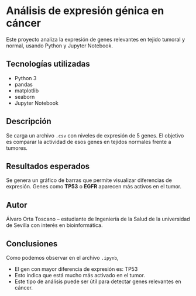 # Análisis de expresión génica en cáncer

Este proyecto analiza la expresión de genes relevantes en tejido tumoral y normal, usando Python y Jupyter Notebook.

## Tecnologías utilizadas

- Python 3
- pandas
- matplotlib
- seaborn
- Jupyter Notebook

## Descripción

Se carga un archivo `.csv` con niveles de expresión de 5 genes. El objetivo es comparar la actividad de esos genes en tejidos normales frente a tumores.

## Resultados esperados

Se genera un gráfico de barras que permite visualizar diferencias de expresión. Genes como **TP53** o **EGFR** aparecen más activos en el tumor.

## Autor

Álvaro Orta Toscano – estudiante de Ingeniería de la Salud de la universidad de Sevilla con interés en bioinformática.

## Conclusiones

Como podemos observar en el archivo `.ipynb`,
- El gen con mayor diferencia de expresión es: TP53
- Esto indica que está mucho más activado en el tumor.
- Este tipo de análisis puede ser útil para detectar genes relevantes en cáncer.


